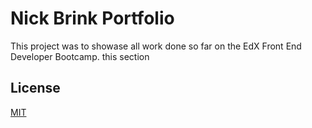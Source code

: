 # Nick Brink Portfolio

This project was to showase all work done so far on the EdX Front End Developer Bootcamp. this section

## License

[MIT](https://choosealicense.com/licenses/mit/)
